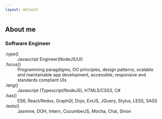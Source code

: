```yaml
---
layout: default
---
```



## [](#header-2)About me

### Software Engineer

<dl>
<dt>.type()</dt>
<dd>Javascript Engineer(NodeJS/UI)</dd>
<dt>.focus()</dt>
<dd>Programming paragdigms, OO principles, design patterns, scalable and maintainable app development, accessible, responsive and standards compliant UIs</dd>
<dt>.lang()</dt>
<dd>Javascript (Typescript/NodeJS), HTML5/CSS3, C#</dd>
<dt>.has()</dt>
<dd> ES6, React/Redux, GraphQl, Dojo, ExtJS, JQuery, Stylus, LESS, SASS</dd>
<dt>.tests()</dt>
<dd> Jasmine, DOH, Intern, CucumberJS, Mocha, Chai, Sinon</dd>
</dl>
